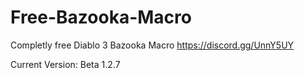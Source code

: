 # Free-Bazooka-Macro
Completly free Diablo 3 Bazooka Macro
https://discord.gg/UnnY5UY

Current Version: Beta 1.2.7
